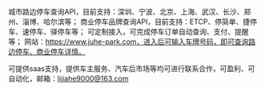 城市路边停车查询API，目前支持：深圳、宁波、北京、上海、武汉、长沙、郑州、淄博、哈尔滨等；
商业停车品牌查询API，目前支持：ETCP、停简单、捷停车、速停车、驿停车等；
可定制接入，可完成停车订单自动查询、支付、提醒等；
网站：https://www.juhe-park.com，进入后可输入车牌号码，即可查询路边停车、商业停车详情。

可提供saas支持，提供车主服务、汽车后市场等均可进行联系合作，可盈利、可自动化，邮箱：lijiahe9000@163.com
